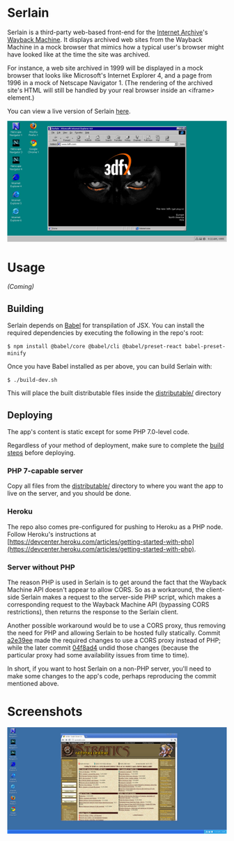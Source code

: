 # Serlain
Serlain is a third-party web-based front-end for the [Internet Archive](https://archive.org/)'s [Wayback Machine](https://archive.org/web/). It displays archived web sites from the Wayback Machine in a mock browser that mimics how a typical user's browser might have looked like at the time the site was archived.

For instance, a web site archived in 1999 will be displayed in a mock browser that looks like Microsoft's Internet Explorer 4, and a page from 1996 in a mock of Netscape Navigator 1. (The rendering of the archived site's HTML will still be handled by your real browser inside an \<iframe\> element.)

You can view a live version of Serlain [here](https://www.tarpeeksihyvaesoft.com/experimental/serlain/).

![](./images/screenshots/serlain-new-1.png)

# Usage
*(Coming)*

## Building
Serlain depends on [Babel](https://babeljs.io/) for transpilation of JSX. You can install the required dependencies by executing the following in the repo's root:
```
$ npm install @babel/core @babel/cli @babel/preset-react babel-preset-minify
```

Once you have Babel installed as per above, you can build Serlain with:
```
$ ./build-dev.sh
```

This will place the built distributable files inside the [distributable/](./distributable/) directory

## Deploying

The app's content is static except for some PHP 7.0-level code.

Regardless of your method of deployment, make sure to complete the [build steps](#building) before deploying.

### PHP 7-capable server

Copy all files from the [distributable/](./distributable/) directory to where you want the app to live on the server, and you should be done.

### Heroku

The repo also comes pre-configured for pushing to Heroku as a PHP node. Follow Heroku's instructions at [https://devcenter.heroku.com/articles/getting-started-with-php](https://devcenter.heroku.com/articles/getting-started-with-php).

### Server without PHP

The reason PHP is used in Serlain is to get around the fact that the Wayback Machine API doesn't appear to allow CORS. So as a workaround, the client-side Serlain makes a request to the server-side PHP script, which makes a corresponding request to the Wayback Machine API (bypassing CORS restrictions), then returns the response to the Serlain client.

Another possible workaround would be to use a CORS proxy, thus removing the need for PHP and allowing Serlain to be hosted fully statically. Commit [a2e39ee](https://github.com/leikareipa/serlain/commit/a2e39eec3df6b8647ecaf81b67f02c46ce233d85) made the required changes to use a CORS proxy instead of PHP; while the later commit [04f8ad4](https://github.com/leikareipa/serlain/commit/04f8ad48f7cec035e7e161ea6ebf9678c51888d0) undid those changes (because the particular proxy had some availability issues from time to time).

In short, if you want to host Serlain on a non-PHP server, you'll need to make some changes to the app's code, perhaps reproducing the commit mentioned above.

# Screenshots

![](./images/screenshots/serlain-new-4.png)
